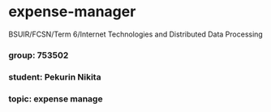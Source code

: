 # expense-manager

BSUIR/FCSN/Term 6/Internet Technologies and Distributed Data Processing

### group: 753502

### student: Pekurin Nikita

### topic: expense manage
